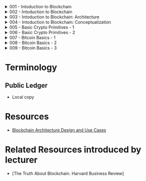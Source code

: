 


<!-- ##### START OF TOPIC: 001 - Intoduction to Blockchain ##### -->
<details>
<summary>001 - Intoduction to Blockchain</summary>

# Centralized
- Single point of failure

# Decentralized
- Multiple points of coordination

# Distributed
- Everyone collectively execute the job

# A Very Simplified Look of the Blockchain
- Every node maintains a local copy of the global data-sheet
- Local copy = Public Ledger

# Ensure a number of different aspects
## Protocols for Commitment
- During transaction time, ensure that the transaction is commited to existing public ledger
- Validity checking is required
## Consensus
- Everyone has the most updated copy
## Security
- Tamper proof
## Privacy and Authenticity
- Because the transactions belong to various clients

# Blockchain Definition
- Open distributed ledger (Accessible to all)
- Distributed or Decentralized (No single party control)
- Efficient transactions (Fash and scalable)
- Verifiable (Everyone can check the validity of information)
- Tamper-proof (Once you have inserted information into blockchain, you will not be able to update that information)



</details>
<!-- ##### END OF TOPIC: 001 - Intoduction to Blockchain: History ##### -->

<!-- ##### START OF TOPIC: 002 - Intoduction to Blockchain: History ##### -->
<details>
<summary>002 - Intoduction to Blockchain</summary>

# Hash Functions
- H(x) = x % n
- Cryptographically Secured
- - One way
- - If x1 != x2, then H(x1) != H(x2)

# Avalanche effect
- A small change in the data results in a significant change in the ouput

# time-stamp a digital document
- Harber and Stornetta, 1991 for more information
- For securing digital document
# Merkle Trees
- Can secure multiple documents
- Peer to Peer Networks: Other peers do not lie about a block
- Bitcoin implemenation: No one can lie about a transaction

# Blockchain & Bitcoin
## Biotcoin
- Completely decentralized
- Peer-to-peer
- Permissionless

</details>
<!-- ##### END OF TOPIC: 002 - Intoduction to Blockchain: History ##### -->

<!-- ##### START OF TOPIC: 003 - Intoduction to Blockchain: Architecture ##### -->
<details>
<summary>003 - Intoduction to Blockchain: Architecture</summary>

# Contracts in a Centralized Platform
- EX: Kickstarter
- Middleman takes significant charge to process

# Smart Contract
- Immutable (Nobody can change the contract)
- Distributed (Don't need middleman)

# Structure of a Block
## Block Header
- Previous block hash (For tamper proof)
- Mining statistics (timestamp, nonce, and difficulty)
- Mekle tree root (For organizing transactions)
## List of Transactions

# Consensus
- Permission-less protocol
- Proof of Work algorithm (Ensures consensus over a permission-less setting based on challenge-response)

</details>
<!-- ##### END OF TOPIC: 003 - Intoduction to Blockchain: Architecture ##### -->


<!-- ##### START OF TOPIC: 004 - Intoduction to Blockchain: Conceptualization ##### -->
<details>
<summary>004 - Intoduction to Blockchain: Conceptualization</summary>

# Block Chain
- Always include it in the longest chain
- Other chains are forks (Orphaned Blocks)

# The Permissioned Model
- Strict notion of security and privacy
- Greater transactional throughput

# IPFS Tool

# Hyperledger Fabric
- A permissioned blockchain framework
- Strong privacy and confidential transactions
- Channels (Subnet of peer) for restricted visibility
- Fabric has no notion of mining, use the notion of distributed consensus under a closed environment

# The Fabric Network
- IBM Code Tech Talk

</details>
<!-- ##### END OF TOPIC: 004 - Intoduction to Blockchain: Conceptualization ##### -->


<!-- ##### START OF TOPIC: 005 - Basic Crypto Primitives - 1##### -->
<details>
<summary>005 - Basic Crypto Primitives - 1</summary>

# Cryptographic Hash Function
- Input message, M
- Message digest, H(M)
- Collision-Free (If M1 != M2, then H(M1) != H(M2))
- Hiding (Avalanche effect)
- Puzzle-friendly
- Hash function is efficient b/c the size of the digest is significantly less than the size of the original messages

# SHA256 Hash Function
- Bitcoin
- 256 bit message digest

# Hash Pointer (Tamper proof)
- Hashchain
- Merkle Tree

</details>
<!-- ##### END OF TOPIC: 005 - Basic Crypto Primitives - 1 ##### -->


<!-- ##### START OF TOPIC: 006 - Basic Crypto Primitives - 2 ##### -->
<details>
<summary>006 - Basic Crypto Primitives - 2</summary>

# Digital Signature
- The content of the document is authenticated
- The identity of the sender
- Prevent non-repudiation - sender will not be able to deny about the origin of the document

# Public & Private Key
- Public Key is used for encryption of message
- Private Key is used for decryption of message

# RSA
- Anyone can encrypt the data
- Only the intended receiver can decrypt the data

# ECDSA
- Bitcoin uses Elliptic Curve Digital Signature Algorithm


</details>
<!-- ##### END OF TOPIC: 006 - Basic Crypto Primitives - 2 ##### -->


<!-- ##### START OF TOPIC: 007 - Bitcoin Basics - 1 ##### -->
<details>
<summary>007 - Bitcoin Basics - 1</summary>

# Sending Payment

# Double Spending
- Same bitcoin is used for more than one transactions
- We need to prevent double spending in a decentralized network
- Proof of work (Solution to Double Spending)
- - <code>Y = H(x | nonce)</code>; Y, nonce are known, x is prev hash value

# Bitcoin Anonymity
- permision-less
- Bitcoin address (Public key based on ECDSA)

# Bitcoin Script
## Sender Side (Alice, Output)
- (Transaction, Signature, Public Key) of Alice
## Receiver Side (Bob, Input)
- Stack-based Bitcoin Script
- FORTH & RPN


</details>
<!-- ##### END OF TOPIC: 007 - Bitcoin Basics - 1 ##### -->

<!-- ##### START OF TOPIC: 008 - Bitcoin Basics - 2 ##### -->
<details>
<summary>008 - Bitcoin Basics - 2</summary>

# Bitcoin Scripts
- Bitcoin Scripts is inspired by FORTH Language
## scriptSig
- Transaction Input
- Signature & Public Key inside scriptSig
## scriptPubKey
- Transaction Output
- Use PubKey to verify the public signature
- Number of Operations

# Script Combination
- We combine 2 script together
- Process with similar concept of Reverse Polish Notation
## Stack analysis for Validation (Simple way, see video for detail)
- Push Operand <pubKey><sig>
- OP_HASH160
- pubKeyHash
- OP_EQUALVERIFY OP_CHECKSIG (Equality is checked b/w the top two items in the stack)
- OP_CHECKSIG (Signature is checked based on the top 2 stack item)
- True


</details>
<!-- ##### END OF TOPIC: 008 - Bitcoin Basics - 2 ##### -->

<!-- ##### START OF TOPIC: 009 - Bitcoin Basics - 3 ##### -->
<details>
<summary>009 - Bitcoin Basics - 3</summary>

# Block Generation
- Find nonce value to generate new block

# Block Flooding
- Transactions
- Blocks from the miners

# Block Propagation
- 51% Rule

# Block Propagation Latency
- Information propagation in the bitcoin network (2013)
- Mean time = 12.6 Seconds
- 95% of the nodes can see the block within 40 seconds




</details>
<!-- ##### END OF TOPIC: 009 - Bitcoin Basics - 3 ##### -->


# Terminology
## Public Ledger
- Local copy


# Resources
- [Blockchain Architecture Design and Use Cases](https://www.youtube.com/playlist?list=PLbRMhDVUMngfxxyVLh2t2gKDUfsOdGn56)

# Related Resources introduced by lecturer
- [The Truth About Blockchain. Harvard Business Review]